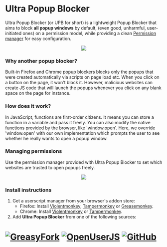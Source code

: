 # Ultra Popup Blocker
Ultra Popup Blocker (or UPB for short) is a lightweight Popup Blocker that aims to block
**all popup windows** by default, (even good, unharmful, user-initiated ones) on a permission
model, while providing a clean [Permission manager][whtlstid] for easy configuration.

<p align="center"><img src="https://raw.githubusercontent.com/Eskander/ultra-popup-blocker/main/img/bottom-bar.png"></p>

### Why another popup blocker?
Built-in Firefox and Chrome popup blockers blocks only the popups that were created automatically via scripts on page load etc. When you click on a button on the page, it won't block it.
However, malicious websites can create JS code that will launch the popups whenever you click on any blank space on the page for instance.

### How does it work?
In JavaScript, functions are first-order citizens. It means you can store a function in a variable and pass it freely. You can also modify the native functions provided by the browser, like 'window.open'.
Here, we override 'window.open' with our own implementation which prompts the user to see whether he really wants to open a popup window.

### Managing permissions
Use the permission manager provided with Ultra Popup Blocker to set which websites are trusted to open popups freely.

<p align="center"><img src="https://raw.githubusercontent.com/Eskander/ultra-popup-blocker/main/img/whitelist-config.png"></p>

### Install instructions
1. Get a userscript manager from your browser's addon store:
   - Firefox: Install [Violentmonkey][ff_ext1], [Tampermonkey][ff_ext2] or [Greasemonkey][ff_ext3].
   - Chrome: Install [Violentmonkey][cr_ext1] or [Tampermonkey][cr_ext2].
2. Add **Ultra Popup Blocker** from one of the following sources:

# [![GreasyFork][button1]][link1] [![OpenUserJS][button2]][link2] [![GitHub][button3]][link3]

  [ff_ext1]: https://addons.mozilla.org/en-US/firefox/addon/violentmonkey/
  [ff_ext2]: https://addons.mozilla.org/en-US/firefox/addon/tampermonkey/
  [ff_ext3]: https://addons.mozilla.org/en-US/firefox/addon/greasemonkey/
  [cr_ext1]: https://chrome.google.com/webstore/detail/violentmonkey/jinjaccalgkegednnccohejagnlnfdag
  [cr_ext2]: https://chrome.google.com/webstore/detail/tampermonkey/dhdgffkkebhmkfjojejmpbldmpobfkfo
  
  [whtlstid]: #managing-permissions

  [button1]: https://img.shields.io/badge/Install-GreasyFork-red.svg?longCache=true&style=for-the-badge&
  [link1]: https://greasyfork.org/en/scripts/387937-ultra-popup-blocker
  
  [button2]: https://img.shields.io/badge/Install-OpenUserJS-blue.svg?longCache=true&style=for-the-badge
  [link2]: https://openuserjs.org/scripts/eskander/Ultra_Popup_Blocker
  
  [button3]: https://img.shields.io/badge/Install-GitHub-lightgrey.svg?longCache=true&style=for-the-badge
  [link3]: https://github.com/Eskander/ultra-popup-blocker/raw/main/src/ultra-popup-blocker.user.js
  
